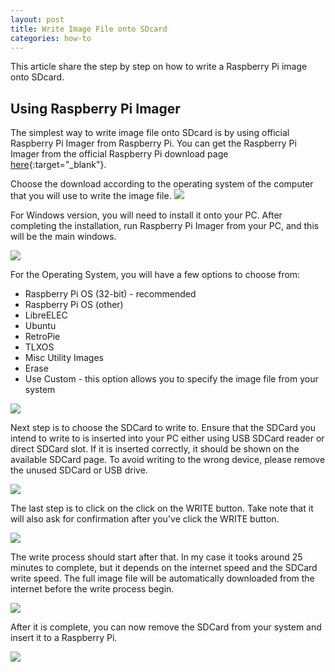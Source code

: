 ```yaml
---
layout: post
title: Write Image File onto SDcard
categories: how-to
---
```


This article share the step by step on how to write a Raspberry Pi image onto SDcard.

## Using Raspberry Pi Imager

The simplest way to write image file onto SDcard is by using official Raspberry Pi Imager from Raspberry Pi. You can get the Raspberry Pi Imager from the official Raspberry Pi download page [here](https://www.raspberrypi.org/downloads/){:target="_blank"}.

Choose the download according to the operating system of the computer that you will use to write the image file. 
<img src="https://docs.google.com/drawings/d/e/2PACX-1vTXKTixmfXPOVivINy1wMpD3B_ohDypFGnxU7-BmXCTf13FX3CrU0LFZfn0xoMx7LIjOpUyrbk5v7RX/pub?w=951&amp;h=714">

For Windows version, you will need to install it onto your PC. After completing the installation, run Raspberry Pi Imager from your PC, and this will be the main windows. 

<img src="https://docs.google.com/drawings/d/e/2PACX-1vQ00Qmn4cTI4CHaBp7YYJk2_QF9XakA2eRxDPqGApEHEBWu4CA6ttsd0SbLwDx2zMBpAqAM7rHoPh5O/pub?w=813&amp;h=622">

For the Operating System, you will have a few options to choose from:
* Raspberry Pi OS (32-bit) - recommended
* Raspberry Pi OS (other)
* LibreELEC
* Ubuntu
* RetroPie
* TLXOS
* Misc Utility Images
* Erase
* Use Custom - this option allows you to specify the image file from your system

<img src="https://docs.google.com/drawings/d/e/2PACX-1vSpzK719EBfUlfvlUawP_jiVB7jeq7nOQLt0c4yeqCkdjnhjFyvcrFHYin5NyHFtjwBmKLeEldWQi4M/pub?w=926&amp;h=622">

Next step is to choose the SDCard to write to. Ensure that the SDCard you intend to write to is inserted into your PC either using USB SDCard reader or direct SDCard slot. If it is inserted correctly, it should be shown on the available SDCard page. To avoid writing to the wrong device, please remove the unused SDCard or USB drive.  

<img src="https://docs.google.com/drawings/d/e/2PACX-1vRAYsNH6JYCc8m_QpppZQzBDOlvebQ_Fkt8BCLy0aR1E3sVlGCqjrcgY1siXYMwQtjeUFCpc-2X1Vsr/pub?w=957&amp;h=647">

The last step is to click on the click on the WRITE button. Take note that it will also ask for confirmation after you've click the WRITE button.  

<img src="https://docs.google.com/drawings/d/e/2PACX-1vScxmgKyvLEIQinanXGmONGesiP2BWKTGdxqNcz1ipf98nbT-8xm9q_8YGD4ZZKMBat9Z42KiCXqvZt/pub?w=951&amp;h=636">

The write process should start after that. In my case it tooks around 25 minutes to complete, but it depends on the internet speed and the SDCard write speed. The full image file will be automatically downloaded from the internet before the write process begin. 

<img src="https://docs.google.com/drawings/d/e/2PACX-1vTq2UWrHMdm_utB0cty3EI9Ukep4FJQfaMdmEmPQEgbU3vTQt36HjcFflKSR5rx-Tl7_YtJh4PE0Nqb/pub?w=961&amp;h=641">

After it is complete, you can now remove the SDCard from your system and insert it to a Raspberry Pi. 

<img src="https://docs.google.com/drawings/d/e/2PACX-1vS8WzOql-ctTjyOGBedP9UEs7Kc2mgV7FvBXvAkG3CnHQTd_FY0Z3F3PWbKKKbiC_ve03vjhFTWfWzs/pub?w=959&amp;h=645">

